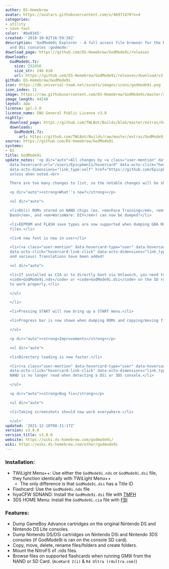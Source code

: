 ```yaml
---
author: DS-Homebrew
avatar: https://avatars.githubusercontent.com/u/46971470?v=4
categories:
- utility
- save-tool
color: '#be8345'
created: '2018-10-02T16:59:38Z'
description: 'GodMode9i Explorer - A full access file browser for the Nintendo DS
  and DSi consoles :godmode:'
download_page: https://github.com/DS-Homebrew/GodMode9i/releases
downloads:
  GodMode9i.7z:
    size: 252456
    size_str: 246 KiB
    url: https://github.com/DS-Homebrew/GodMode9i/releases/download/v3.0.0/GodMode9i.7z
github: DS-Homebrew/GodMode9i
icon: https://db.universal-team.net/assets/images/icons/godmode9i.png
icon_index: 11
image: https://raw.githubusercontent.com/DS-Homebrew/GodMode9i/master/resources/logo2.png
image_length: 44248
layout: app
license: gpl-3.0
license_name: GNU General Public License v3.0
nightly:
  download_page: https://github.com/TWLBot/Builds/blob/master/extras/GodMode9i.7z
  downloads:
    GodMode9i.7z:
      url: https://github.com/TWLBot/Builds/raw/master/extras/GodMode9i.7z
source: https://github.com/DS-Homebrew/GodMode9i
systems:
- DS
title: GodMode9i
update_notes: '<p dir="auto">All changes by <a class="user-mention" data-hovercard-type="user"
  data-hovercard-url="/users/Epicpkmn11/hovercard" data-octo-click="hovercard-link-click"
  data-octo-dimensions="link_type:self" href="https://github.com/Epicpkmn11">@Epicpkmn11</a>
  unless when noted.<br>

  There are too many changes to list, so the notable changes will be shown.</p>

  <p dir="auto"><strong>What''s new?</strong></p>

  <ul dir="auto">

  <li>DS(i) ROMs stored on NAND chips (ex. <em>Face Training</em>, <em>Jam with the
  Band</em>, and <em>WarioWare: DIY</em>) can now be dumped!</li>

  <li>EEPROM and FLASH save types are now supported when dumping GBA ROM and save
  files.</li>

  <li>A new font is now in use!</li>

  <li>(<a class="user-mention" data-hovercard-type="user" data-hovercard-url="/users/Epicpkmn11/hovercard"
  data-octo-click="hovercard-link-click" data-octo-dimensions="link_type:self" href="https://github.com/Epicpkmn11">@Epicpkmn11</a>
  and various) Translations have been added!

  <ul dir="auto">

  <li>If installed as CIA or to directly boot via Unlaunch, you need to put either
  <code>GodMode9i.nds</code> or <code>GodMode9i.dsi</code> on the SD root, for them
  to work properly.</li>

  </ul>

  </li>

  <li>Pressing START will now bring up a START menu.</li>

  <li>Progress bar is now shown when dumping ROMs and copying/moving files.</li>

  </ul>

  <p dir="auto"><strong>Improvements</strong></p>

  <ul dir="auto">

  <li>Directory loading is now faster.</li>

  <li>(<a class="user-mention" data-hovercard-type="user" data-hovercard-url="/users/RocketRobz/hovercard"
  data-octo-click="hovercard-link-click" data-octo-dimensions="link_type:self" href="https://github.com/RocketRobz">@RocketRobz</a>)
  NAND is no longer read when detecting a DSi or 3DS console.</li>

  </ul>

  <p dir="auto"><strong>Bug fix</strong></p>

  <ul dir="auto">

  <li>Taking screenshots should now work everywhere.</li>

  </ul>'
updated: '2021-12-10T00:31:17Z'
version: v3.0.0
version_title: v3.0.0
website: https://wiki.ds-homebrew.com/godmode9i/
wiki: https://wiki.ds-homebrew.com/other/godmode9i
---
```

### Installation:
- TWiLight Menu++: Use either the `GodMode9i.nds` or `GodMode9i.dsi` file, they function identically with TWiLight Menu++
   - The only difference is that `GodMode9i.dsi` has a Title ID
- Flashcard: Use the `GodMode9i.nds` file
- hiyaCFW SDNAND: Install the `GodMode9i.dsi` file with [TMFH](/ds/tmfh)
- 3DS HOME Menu: Install the `GodMode9i.cia` file with [FBI](/3ds/fbi)

### Features:
- Dump GameBoy Advance cartridges on the original Nintendo DS and Nintendo DS Lite consoles.
- Dump Nintendo DS/DSi cartridges on Nintendo DSi and Nintendo 3DS consoles (if GodMode9i is ran on the console SD card).
- Copy, move, delete, rename files/folders and create folders.
- Mount the NitroFS of .nds files.
- Browse files on supported flashcards when running GM9i from the NAND or SD Card. (`AceKard 2(i)` & `R4 Ultra (r4ultra.com)`)